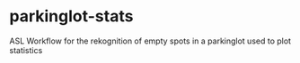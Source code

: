 # parkinglot-stats
ASL Workflow for the rekognition of empty spots in a parkinglot used to plot statistics
